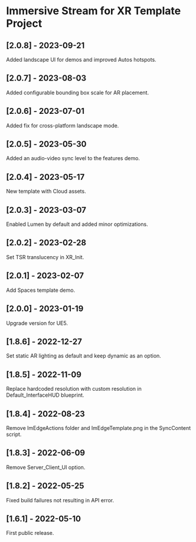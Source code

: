 # Immersive Stream for XR Template Project

## [2.0.8] - 2023-09-21

Added landscape UI for demos and improved Autos hotspots.

## [2.0.7] - 2023-08-03

Added configurable bounding box scale for AR placement.

## [2.0.6] - 2023-07-01

Added fix for cross-platform landscape mode.

## [2.0.5] - 2023-05-30

Added an audio-video sync level to the features demo.

## [2.0.4] - 2023-05-17

New template with Cloud assets.

## [2.0.3] - 2023-03-07

Enabled Lumen by default and added minor optimizations.

## [2.0.2] - 2023-02-28

Set TSR translucency in XR_Init.

## [2.0.1] - 2023-02-07

Add Spaces template demo.

## [2.0.0] - 2023-01-19

Upgrade version for UE5.

## [1.8.6] - 2022-12-27

Set static AR lighting as default and keep dynamic as an option.

## [1.8.5] - 2022-11-09

Replace hardcoded resolution with custom resolution in Default_InterfaceHUD blueprint.

## [1.8.4] - 2022-08-23

Remove ImEdgeActions folder and ImEdgeTemplate.png in the SyncContent script.

## [1.8.3] - 2022-06-09

Remove Server_Client_UI option.

## [1.8.2] - 2022-05-25

Fixed build failures not resulting in API error.

## [1.6.1] - 2022-05-10

First public release.
